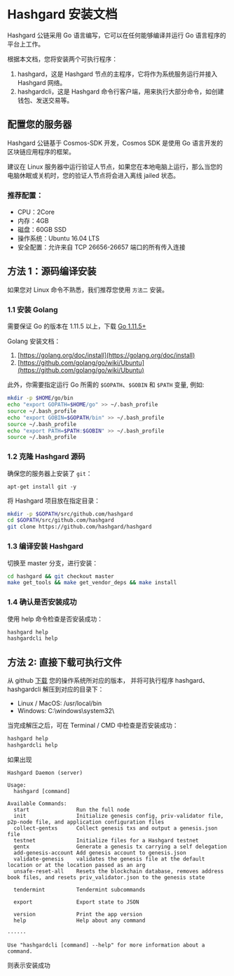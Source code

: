# Hashgard 安装文档

Hashgard 公链采用 Go 语言编写，它可以在任何能够编译并运行 Go 语言程序的平台上工作。

根据本文档，您将安装两个可执行程序：

1. hashgard，这是 Hashgard 节点的主程序，它将作为系统服务运行并接入 Hashgard 网络。
2. hashgardcli，这是 Hashgard 命令行客户端，用来执行大部分命令，如创建钱包、发送交易等。

## 配置您的服务器

Hashgard 公链基于 Cosmos-SDK 开发，Cosmos SDK 是使用 Go 语言开发的区块链应用程序的框架。

建议在 Linux 服务器中运行验证人节点，如果您在本地电脑上运行，那么当您的电脑休眠或关机时，您的验证人节点将会进入离线 jailed 状态。

### 推荐配置：

- CPU：2Core
- 内存：4GB
- 磁盘：60GB SSD
- 操作系统：Ubuntu 16.04 LTS
- 安全配置：允许来自 TCP 26656-26657 端口的所有传入连接

## 方法 1：源码编译安装

如果您对 Linux 命令不熟悉，我们推荐您使用 `方法二` 安装。

### 1.1 安装 Golang

需要保证 Go 的版本在 1.11.5 以上，下载 [Go 1.11.5+](https://golang.org/dl)

Golang 安装文档：

1. [https://golang.org/doc/install](https://golang.org/doc/install)
2. [https://github.com/golang/go/wiki/Ubuntu](https://github.com/golang/go/wiki/Ubuntu)

此外，你需要指定运行 Go 所需的 `$GOPATH`、`$GOBIN` 和 `$PATH` 变量, 例如:

```bash
mkdir -p $HOME/go/bin
echo "export GOPATH=$HOME/go" >> ~/.bash_profile
source ~/.bash_profile
echo "export GOBIN=$GOPATH/bin" >> ~/.bash_profile
source ~/.bash_profile
echo "export PATH=$PATH:$GOBIN" >> ~/.bash_profile
source ~/.bash_profile
```

### 1.2 克隆 Hashgard 源码

确保您的服务器上安装了 `git`：

```
apt-get install git -y
```

将 Hashgard 项目放在指定目录：

```bash
mkdir -p $GOPATH/src/github.com/hashgard
cd $GOPATH/src/github.com/hashgard
git clone https://github.com/hashgard/hashgard
```

### 1.3 编译安装 Hashgard

切换至 master 分支，进行安装：

```bash
cd hashgard && git checkout master
make get_tools && make get_vendor_deps && make install
```

### 1.4 确认是否安装成功

使用 help 命令检查是否安装成功：

```bash
hashgard help
hashgardcli help
```

## 方法 2: 直接下载可执行文件

从 github [下载](https://github.com/hashgard/hashgard/releases) 您的操作系统所对应的版本，
并将可执行程序 hashgard、hashgardcli 解压到对应的目录下：

- Linux / MacOS: /usr/local/bin
- Windows: C:\windows\system32\

当完成解压之后，可在 Terminal / CMD 中检查是否安装成功：

```bash
hashgard help
hashgardcli help
```

如果出现

```
Hashgard Daemon (server)

Usage:
  hashgard [command]

Available Commands:
  start               Run the full node
  init                Initialize genesis config, priv-validator file, p2p-node file, and application configuration files
  collect-gentxs      Collect genesis txs and output a genesis.json file
  testnet             Initialize files for a Hashgard testnet
  gentx               Generate a genesis tx carrying a self delegation
  add-genesis-account Add genesis account to genesis.json
  validate-genesis    validates the genesis file at the default location or at the location passed as an arg
  unsafe-reset-all    Resets the blockchain database, removes address book files, and resets priv_validator.json to the genesis state

  tendermint          Tendermint subcommands

  export              Export state to JSON

  version             Print the app version
  help                Help about any command

······

Use "hashgardcli [command] --help" for more information about a command.
```

则表示安装成功
